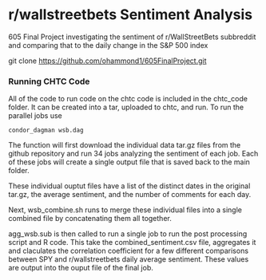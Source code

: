 # r/wallstreetbets Sentiment Analysis
605 Final Project investigating the sentiment of r/WallStreetBets subbreddit and comparing that to the daily change in the S&P 500 index

git clone https://github.com/ohammond1/605FinalProject.git

### Running CHTC Code
All of the code to run code on the chtc code is included in the chtc_code folder. It can be created into a tar, uploaded to chtc, and run. To run the parallel jobs use
```
condor_dagman wsb.dag
```
The function will first download the individual data tar.gz files from the github repository and run 34 jobs analyzing the sentiment of each job. Each of these jobs will create a single output file that is saved back to the main folder.

These individual ouptut files have a list of the distinct dates in the original tar.gz, the average sentiment, and the number of comments for each day.

Next, wsb_combine.sh runs to merge these individual files into a single combined file by concatenating them all together.

agg_wsb.sub is then called to run a single job to run the post processing script and R code. This take the combined_sentiment.csv file, aggregates it and claculates the correlation coefficient for a few different comparisons between SPY and r/wallstreetbets daily average sentiment. These values are output into the ouput file of the final job.
